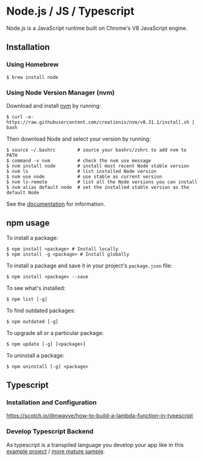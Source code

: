 # Node.js / JS / Typescript

Node.js is a JavaScript runtime built on Chrome's V8 JavaScript engine.

## Installation

### Using Homebrew

    $ brew install node

### Using Node Version Manager (nvm)

Download and install [nvm](https://github.com/creationix/nvm) by running:

    $ curl -o- https://raw.githubusercontent.com/creationix/nvm/v0.31.1/install.sh | bash

Then download Node and select your version by running:

    $ source ~/.bashrc        # source your bashrc/zshrc to add nvm to PATH
    $ command -v nvm          # check the nvm use message
    $ nvm install node        # install most recent Node stable version
    $ nvm ls                  # list installed Node version
    $ nvm use node            # use stable as current version
    $ nvm ls-remote           # list all the Node versions you can install
    $ nvm alias default node  # set the installed stable version as the default Node

See the [documentation](https://github.com/creationix/nvm#installation) for information.

## npm usage

To install a package:

    $ npm install <package> # Install locally
    $ npm install -g <package> # Install globally

To install a package and save it in your project's `package.json` file:

    $ npm install <package> --save

To see what's installed:

    $ npm list [-g]

To find outdated packages:

    $ npm outdated [-g]

To upgrade all or a particular package:

    $ npm update [-g] [<package>]

To uninstall a package:

    $ npm uninstall [-g] <package>

## Typescript

### Installation and Configuration

https://scotch.io/@nwayve/how-to-build-a-lambda-function-in-typescript

### Develop Typescript Backend

As typescript is a transpiled language you develop your app like in this [example project](https://github.com/denseidel/ts-express-sample) / [more mature sample](https://github.com/aherve/typescript-express-docker).
